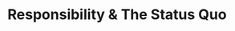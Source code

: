 ---
bignum: 1
title: "Responsibility &amp; The Status Quo"
slide_title: 'Responsibility <span class="amp">&amp;</span> The Status Quo'
class: title shout
---